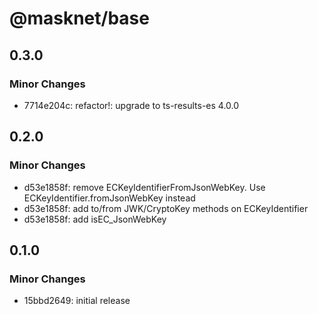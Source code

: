 # @masknet/base

## 0.3.0

### Minor Changes

-   7714e204c: refactor!: upgrade to ts-results-es 4.0.0

## 0.2.0

### Minor Changes

-   d53e1858f: remove ECKeyIdentifierFromJsonWebKey. Use ECKeyIdentifier.fromJsonWebKey instead
-   d53e1858f: add to/from JWK/CryptoKey methods on ECKeyIdentifier
-   d53e1858f: add isEC_JsonWebKey

## 0.1.0

### Minor Changes

-   15bbd2649: initial release
